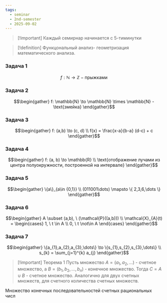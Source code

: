 ```yaml
---
tags:
  - seminar
  - 2nd-semester
  - 2025-09-02
---
```



> [!important] Каждый семирнар начинается с 5-тиминутки
> 

> [!definition] Функцональный анализ- геометризация математического анализа.

### Задача 1

$$f: \mathbb{N} \to \mathbb{Z} - \text{прыжками}$$

### Задача 2

$$\begin{gather}
f: \mathbb{N} \to \mathbb{N} \times \mathbb{N} - \text{змейка}
\end{gather}$$

### Задача 3

$$\begin{gather}
f: (a,b) \to (c, d) \\
f(x) = \frac{x-a}{b-a} (d-c) + c
\end{gather}$$

### Задача 4

$$\begin{gather}
f: (a, b) \to \mathbb{R} \\
\text{отображение лучами из центра полуокружности, построенной на интервале}
\end{gather}$$

### Задача 5

$$\begin{gather}
\{a\}_{a\in {0,1}} \\
(011001\dots) \mapsto \{ 2,3,6,\dots \}
\end{gather}$$

### Задача 6

$$\begin{gather}
A \subset (a,b), \ (\mathcal{P}((a,b))) \\
\mathcal{X}_{A}(t) = \begin{cases}
1, \ t \in A \\
0, \ t \not\in A
\end{cases}
\end{gather}$$

### Задача 7

$$\begin{gather}
\{a_{1},a_{2},a_{3},\dots\} \to \{s_{1},s_{2},s_{3},\dots\} \\
s_{k} = \sum_{j=1}^{k} a_{j}
\end{gather}$$

> [!important] Теорема 1
> Пусть множество $A = (a_{1}, a_{2}, \dots)$ - счетное множество, а $B = (b_{1}, b_{2}, \dots, b_{n})$ - конечное множество. Тогда $C = A\cup B$ - счетное множество. Аналогично для двух счетных множеств, для счетного количества счетных множеств.

Множество конечных последовательностей счетных рациональных числ